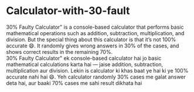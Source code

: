 # Calculator-with-30-fault
30% Faulty Calculator" is a console-based calculator that performs basic mathematical operations such as addition, subtraction, multiplication, and division. But the special thing about this calculator is that it’s not 100% accurate 😄. It randomly gives wrong answers in 30% of the cases, and shows correct results in the remaining 70%.          
30% Faulty Calculator" ek console-based calculator hai jo basic mathematical calculations karta hai — jaise addition, subtraction, multiplication aur division.
Lekin is calculator ki khas baat ye hai ki ye 100% accurate nahi hai 😄.
Yeh calculator randomly 30% cases me galat answer deta hai, aur baaki 70% cases me sahi result dikhata hai
